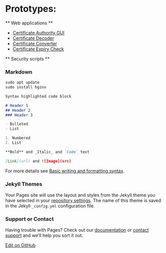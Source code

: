 # Prototypes:

** Web applications **
- [Certificate Authority GUI](https://lopeaa.github.io/p/certificate-authority.md) 
- [Certificate Decoder](https://lopeaa.github.io/p/certificate-decoder.md)
- [Certificate  Converter](https://lopeaa.github.io/p/certificate-converter.md)
- [Certificate Expiry Check](https://lopeaa.github.io/p/certificate-expiry-check.md)

** Security scripts **

### Markdown

```markdown
sudo apt update
sudo install hginx
```

```markdown
Syntax highlighted code block

# Header 1
## Header 2
### Header 3

- Bulleted
- List

1. Numbered
2. List

**Bold** and _Italic_ and `Code` text

[Link](url) and ![Image](src)
```

For more details see [Basic writing and formatting syntax](https://docs.github.com/en/github/writing-on-github/getting-started-with-writing-and-formatting-on-github/basic-writing-and-formatting-syntax).

### Jekyll Themes

Your Pages site will use the layout and styles from the Jekyll theme you have selected in your [repository settings](https://github.com/lopeaa/lopeaa.github.io/settings/pages). The name of this theme is saved in the Jekyll `_config.yml` configuration file.

### Support or Contact

Having trouble with Pages? Check out our [documentation](https://docs.github.com/categories/github-pages-basics/) or [contact support](https://support.github.com/contact) and we’ll help you sort it out.

[Edit on GitHub](https://github.com/lopeaa/lopeaa.github.io/edit/master/README.md)
